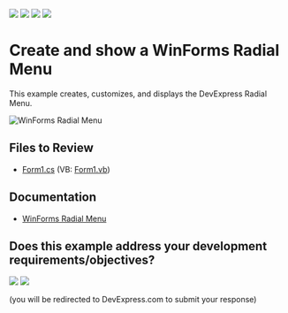 <!-- default badges list -->
![](https://img.shields.io/endpoint?url=https://codecentral.devexpress.com/api/v1/VersionRange/128616535/24.2.1%2B)
[![](https://img.shields.io/badge/Open_in_DevExpress_Support_Center-FF7200?style=flat-square&logo=DevExpress&logoColor=white)](https://supportcenter.devexpress.com/ticket/details/E4311)
[![](https://img.shields.io/badge/📖_How_to_use_DevExpress_Examples-e9f6fc?style=flat-square)](https://docs.devexpress.com/GeneralInformation/403183)
[![](https://img.shields.io/badge/💬_Leave_Feedback-feecdd?style=flat-square)](#does-this-example-address-your-development-requirementsobjectives)
<!-- default badges end -->

# Create and show a WinForms Radial Menu

This example creates, customizes, and displays the DevExpress Radial Menu.

![WinForms Radial Menu](https://raw.githubusercontent.com/DevExpress-Examples/how-to-create-and-show-a-radial-menu-e4311/16.2.3%2B/media/winforms-radial-menu.png)


## Files to Review

* [Form1.cs](./CS/CreateRadialMenu/Form1.cs) (VB: [Form1.vb](./VB/CreateRadialMenu/Form1.vb))


## Documentation

* [WinForms Radial Menu](https://docs.devexpress.com/WindowsForms/14628/controls-and-libraries/ribbon-bars-and-menu/radial-menu)
<!-- feedback -->
## Does this example address your development requirements/objectives?

[<img src="https://www.devexpress.com/support/examples/i/yes-button.svg"/>](https://www.devexpress.com/support/examples/survey.xml?utm_source=github&utm_campaign=create-winforms-radial-menu&~~~was_helpful=yes) [<img src="https://www.devexpress.com/support/examples/i/no-button.svg"/>](https://www.devexpress.com/support/examples/survey.xml?utm_source=github&utm_campaign=create-winforms-radial-menu&~~~was_helpful=no)

(you will be redirected to DevExpress.com to submit your response)
<!-- feedback end -->
